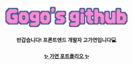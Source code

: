 <div align="center">
  <img src="readme.png" alt="readme image" width="400px">
</div>
<div align="center">
  <h3>반갑습니다! 프론트엔드 개발자 고가연입니다💻<h3/>
<div>

[✨ 가연 포트폴리오 ✨](https://gayeongogo.github.io/Portfolio/)


